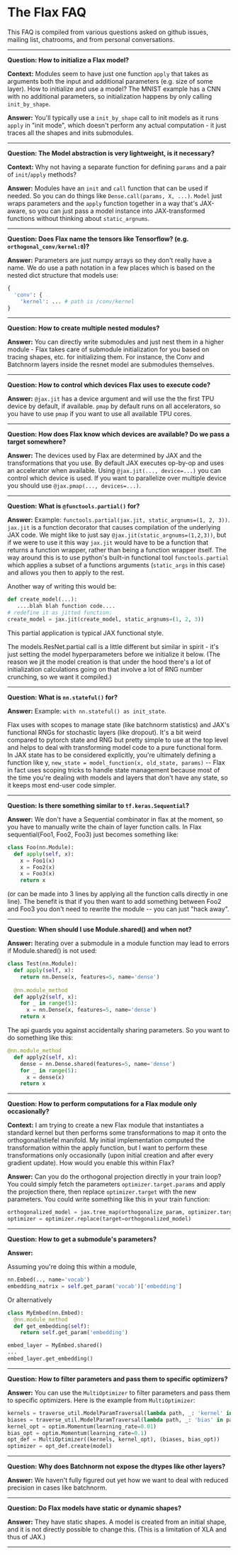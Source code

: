# The Flax FAQ

This FAQ is compiled from various questions asked on github issues, mailing list, chatrooms, and from personal conversations. 

---

**Question: How to initialize a Flax model?**

**Context:** Modules seem to have just one function `apply` that takes as 
arguments both the input and additional parameters (e.g. size of some layer). 
How to initialize and use a model? The MNIST example has a CNN with no 
additional parameters, so initialization happens by only calling 
`init_by_shape`.

**Answer:** You'll typically use a `init_by_shape` call to init models as it 
runs `apply` in "init mode", which doesn't perform any actual computation -
it just traces all the shapes and inits submodules.

---

**Question: The Model abstraction is very lightweight, is it necessary?**

**Context:** Why not having a separate function for defining `params` and a pair 
of `init`/`apply` methods?

**Answer:** Modules have an `init` and `call` function that can be used if needed.
So you can do things like `Dense.call(params, X, ...)`. `Model` just
wraps parameters and the `apply` function together in a way that's JAX-aware,
so you can just pass a model instance into JAX-transformed functions
without thinking about `static_argnums`.

--- 

**Question: Does Flax name the tensors like Tensorflow? 
(e.g. `orthogonal_conv/kernel:0`)?**

**Answer:** Parameters are just numpy arrays so they don't really have a name. 
We do use a path notation in a few places which is based on the nested dict 
structure that models use:
```python
{
  'conv': {
    'kernel': ... # path is /conv/kernel
}
```

---

**Question: How to create multiple nested modules?**

**Answer:** You can directly write submodules and just nest them in a higher 
module - Flax takes care of submodule initialization for you based on tracing 
shapes, etc. for initializing them.  For instance, the Conv and Batchnorm layers 
inside the resnet model are submodules themselves.

---

**Question: How to control which devices Flax uses to execute code?**

**Answer:** `@jax.jit` has a device argument and will use the the first TPU device by 
default, if available. `pmap` by default runs on all accelerators, so you have 
to use `pmap` if you want to use all available TPU cores.

---

**Question: How does Flax know which devices are available? 
Do we pass a target somewhere?**

**Answer:** The devices used by Flax are determined by JAX and the transformations 
that you use. By default JAX executes op-by-op and uses an accelerator when 
available. Using `@jax.jit(..., device=...)` you can control which device is 
used. If you want to parallelize over multiple device you should use 
`@jax.pmap(..., devices=...)`.

--- 

**Question: What is `@functools.partial()` for?**

**Answer:** Example: `functools.partial(jax.jit, static_argnums=(1, 2, 3))`. 
`jax.jit` is a function decorator that causes compilation of the underlying 
JAX code. We might like to just say `@jax.jit(static_argnums=(1,2,3))`, but if 
we were to use it this way `jax.jit` would have to be a function that returns a 
function wrapper, rather than being a function wrapper itself. 
The way around this is to use python's built-in functional tool 
`functools.partial` which applies a subset of a functions arguments 
(`static_args` in this case) and allows you then to apply to the rest.  

Another way of writing this would be:
```python
def create_model(...):
   ....blah blah function code....
# redefine it as jitted function:
create_model = jax.jit(create_model, static_argnums=(1, 2, 3))
```
This partial application is typical JAX functional style.

The models.ResNet.partial call is a little different but similar in spirit - it's just setting the model hyperparameters before we initialize it below.  (The reason we jit the model creation is that under the hood there's a lot of initialization calculations going on that involve a lot of RNG number crunching, so we want it compiled.)

--- 

**Question: What is `nn.stateful()` for?**

**Answer:** Example: `with nn.stateful() as init_state`. 

Flax uses with scopes to manage state (like batchnorm statistics) and JAX's 
functional RNGs for stochastic layers (like dropout).  It's a bit weird 
compared to pytorch state and RNG but pretty simple to use at the top level and 
helps to deal with transforming model code to a pure functional form.  
In JAX state has to be considered explicitly, you're ultimately defining a 
function like y, `new_state = model_function(x, old_state, params)` -- Flax 
in fact uses scoping tricks to handle state management because most of the 
time you're dealing with models and layers that don't have any state, 
so it keeps most end-user code simpler.

---

**Question: Is there something similar to `tf.keras.Sequential`?**

**Answer:** We don't have a Sequential combinator in flax at the moment, 
so you have to manually write the chain of layer function calls. 
In Flax sequential(Foo1, Foo2, Foo3) just becomes something like:
```python
class Foo(nn.Module):
  def apply(self, x):
    x = Foo1(x)
    x = Foo2(x)
    x = Foo3(x)
    return x
```
(or can be made into 3 lines by applying all the function calls directly in 
one line). The benefit is that if you then want to add something between 
Foo2 and Foo3 you don't need to rewrite the module -- you can just "hack away".

---

**Question: When should I use Module.shared() and when not?**

**Answer:** Iterating over a submodule in a module function may lead to errors 
if Module.shared() is not used:

```python
class Test(nn.Module):
  def apply(self, x):
    return nn.Dense(x, features=5, name='dense')
  
  @nn.module_method
  def apply2(self, x):
    for _ in range(5):
      x = nn.Dense(x, features=5, name='dense')
    return x
```

The api guards you against accidentally sharing parameters. So you want to do 
something like this:
```python
@nn.module_method
  def apply2(self, x):
    dense = nn.Dense.shared(features=5, name='dense')
    for _ in range(5):
      x = dense(x)
    return x
```

---

**Question: How to perform computations for a Flax module only occasionally?**

**Context:** I am trying to create a new Flax module that instantiates a 
standard kernel but then performs some transformations to map it onto the
 orthogonal/stiefel manifold. My initial implementation computed the 
 transformation within the apply function, but I want to perform these 
 transformations only occasionally (upon initial creation and after every 
 gradient update). How would you enable this within Flax? 

**Answer:** Can you do the orthogonal projection directly in your train loop? 
You could simply fetch the parameters `optimizer.target.params` and apply the 
projection there, then replace `optimizer.target` with the new parameters. 
You could write something like this in your train function: 

```python
orthogonalized_model = jax.tree_map(orthogonalize_param, optimizer.target)
optimizer = optimizer.replace(target=orthogonalized_model)
```

---

**Question: How to get a submodule's parameters?**

**Answer:**

Assuming you're doing this within a module,

```python
nn.Embed(.., name='vocab')
embedding_matrix = self.get_param('vocab')['embedding']
```

Or alternatively
```python
class MyEmbed(nn.Embed):
  @nn.module_method
  def get_embedding(self):
    return self.get_param('embedding')

embed_layer = MyEmbed.shared()
...
embed_layer.get_embedding()
```

---

**Question: How to filter parameters and pass them to specific optimizers?**
 
**Answer:** You can use the `MultiOptimizer` to filter parameters and pass them 
to specific optimizers. Here is the example from `MultiOptimizer`:

```python
kernels = traverse_util.ModelParamTraversal(lambda path, _: 'kernel' in path)
biases = traverse_util.ModelParamTraversal(lambda path, _: 'bias' in path)
kernel_opt = optim.Momentum(learning_rate=0.01)
bias_opt = optim.Momentum(learning_rate=0.1)
opt_def = MultiOptimizer((kernels, kernel_opt), (biases, bias_opt))
optimizer = opt_def.create(model)
```

--- 

**Question: Why does Batchnorm not expose the dtypes like other layers?**

**Answer:**  We haven't fully figured out yet how we want to deal with reduced 
precision in cases like batchnorm.

--- 

**Question: Do Flax models have static or dynamic shapes?**

**Answer:** They have static shapes. A model is created from an initial shape, 
and it is not directly possible to change this. (This is a limitation of XLA
and thus of JAX.)

--- 
